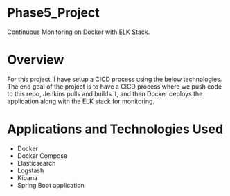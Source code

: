 # Phase5_Project
Continuous Monitoring on Docker with ELK Stack.

# Overview
For this project, I have setup a CICD process using the below technologies. The end goal of the project is to have a CICD process where we push code to this repo, Jenkins pulls and builds it, and then Docker deploys the application along with the ELK stack for monitoring. 

# Applications and Technologies Used
- Docker
- Docker Compose
- Elasticsearch
- Logstash 
- Kibana
- Spring Boot application
